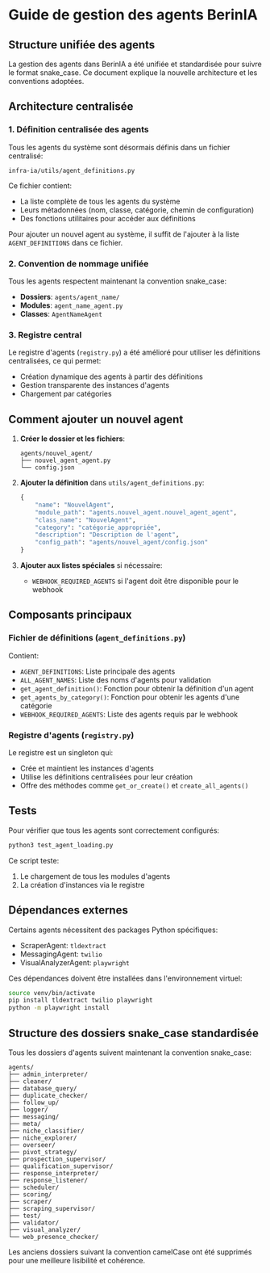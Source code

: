 # Guide de gestion des agents BerinIA

## Structure unifiée des agents

La gestion des agents dans BerinIA a été unifiée et standardisée pour suivre le format snake_case. Ce document explique la nouvelle architecture et les conventions adoptées.

## Architecture centralisée

### 1. Définition centralisée des agents

Tous les agents du système sont désormais définis dans un fichier centralisé:

```
infra-ia/utils/agent_definitions.py
```

Ce fichier contient:
- La liste complète de tous les agents du système
- Leurs métadonnées (nom, classe, catégorie, chemin de configuration)
- Des fonctions utilitaires pour accéder aux définitions

Pour ajouter un nouvel agent au système, il suffit de l'ajouter à la liste `AGENT_DEFINITIONS` dans ce fichier.

### 2. Convention de nommage unifiée

Tous les agents respectent maintenant la convention snake_case:

- **Dossiers**: `agents/agent_name/`
- **Modules**: `agent_name_agent.py`
- **Classes**: `AgentNameAgent`

### 3. Registre central

Le registre d'agents (`registry.py`) a été amélioré pour utiliser les définitions centralisées, ce qui permet:
- Création dynamique des agents à partir des définitions
- Gestion transparente des instances d'agents
- Chargement par catégories

## Comment ajouter un nouvel agent

1. **Créer le dossier et les fichiers**:
   ```
   agents/nouvel_agent/
   ├── nouvel_agent_agent.py
   └── config.json
   ```

2. **Ajouter la définition** dans `utils/agent_definitions.py`:
   ```python
   {
       "name": "NouvelAgent",
       "module_path": "agents.nouvel_agent.nouvel_agent_agent",
       "class_name": "NouvelAgent",
       "category": "catégorie_appropriée",
       "description": "Description de l'agent",
       "config_path": "agents/nouvel_agent/config.json"
   }
   ```

3. **Ajouter aux listes spéciales** si nécessaire:
   - `WEBHOOK_REQUIRED_AGENTS` si l'agent doit être disponible pour le webhook

## Composants principaux

### Fichier de définitions (`agent_definitions.py`)

Contient:
- `AGENT_DEFINITIONS`: Liste principale des agents
- `ALL_AGENT_NAMES`: Liste des noms d'agents pour validation
- `get_agent_definition()`: Fonction pour obtenir la définition d'un agent
- `get_agents_by_category()`: Fonction pour obtenir les agents d'une catégorie
- `WEBHOOK_REQUIRED_AGENTS`: Liste des agents requis par le webhook

### Registre d'agents (`registry.py`)

Le registre est un singleton qui:
- Crée et maintient les instances d'agents
- Utilise les définitions centralisées pour leur création
- Offre des méthodes comme `get_or_create()` et `create_all_agents()`

## Tests

Pour vérifier que tous les agents sont correctement configurés:

```bash
python3 test_agent_loading.py
```

Ce script teste:
1. Le chargement de tous les modules d'agents
2. La création d'instances via le registre

## Dépendances externes

Certains agents nécessitent des packages Python spécifiques:
- ScraperAgent: `tldextract`
- MessagingAgent: `twilio`
- VisualAnalyzerAgent: `playwright`

Ces dépendances doivent être installées dans l'environnement virtuel:

```bash
source venv/bin/activate
pip install tldextract twilio playwright
python -m playwright install
```

## Structure des dossiers snake_case standardisée

Tous les dossiers d'agents suivent maintenant la convention snake_case:

```
agents/
├── admin_interpreter/
├── cleaner/
├── database_query/
├── duplicate_checker/
├── follow_up/
├── logger/
├── messaging/
├── meta/
├── niche_classifier/
├── niche_explorer/
├── overseer/
├── pivot_strategy/
├── prospection_supervisor/
├── qualification_supervisor/
├── response_interpreter/
├── response_listener/
├── scheduler/
├── scoring/
├── scraper/
├── scraping_supervisor/
├── test/
├── validator/
├── visual_analyzer/
└── web_presence_checker/
```

Les anciens dossiers suivant la convention camelCase ont été supprimés pour une meilleure lisibilité et cohérence.
